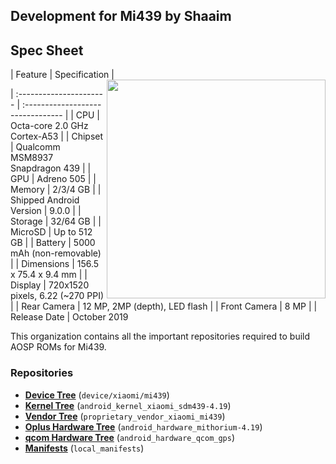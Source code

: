 ## Development for Mi439 by Shaaim 

## Spec Sheet

| Feature                 | Specification                     |    <img align="right" width="350" height="350" src="https://fdn2.gsmarena.com/vv/pics/xiaomi/xiaomi-redmi-8-3.jpg">

| :---------------------- | :-------------------------------- |
| CPU                     | Octa-core 2.0 GHz Cortex-A53      |
| Chipset                 | Qualcomm MSM8937 Snapdragon 439   |
| GPU                     | Adreno 505                        |
| Memory                  | 2/3/4 GB                          |
| Shipped Android Version | 9.0.0                             |
| Storage                 | 32/64 GB                          |
| MicroSD                 | Up to 512 GB                      |
| Battery                 | 5000 mAh (non-removable)          |
| Dimensions              | 156.5 x 75.4 x 9.4 mm             |
| Display                 | 720x1520 pixels, 6.22 (~270 PPI)  |
| Rear Camera             | 12 MP, 2MP (depth), LED flash     |
| Front Camera            | 8 MP                              |
| Release Date            | October 2019

This organization contains all the important repositories required to build AOSP ROMs for Mi439.

### Repositories
* [**Device Tree**](https://github.com/Gtajisan/device/xiaomi/mi439) (`device/xiaomi/mi439`)
* [**Kernel Tree**](https://github.com/Jprimero15/android_kernel_xiaomi_sdm439-4.19) (`android_kernel_xiaomi_sdm439-4.19`)
* [**Vendor Tree**](https://github.com/LOLZKERNEL/proprietary_vendor_xiaomi_mi439-4.19) (`proprietary_vendor_xiaomi_mi439`)
* [**Oplus Hardware Tree**](https://github.com/MI439-CLO/android_hardware_mithorium-4.19) (`android_hardware_mithorium-4.19`)
* [**qcom Hardware Tree**](https://github.com/MI439-CLO/android_hardware_qcom_gps) (`android_hardware_qcom_gps`)
* [**Manifests**](https://github.com/Gtajisan/local_manifests_clo) (`local_manifests`)
